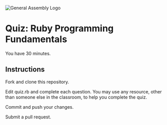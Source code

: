![General Assembly Logo](http://i.imgur.com/ke8USTq.png)

# Quiz:  Ruby Programming Fundamentals

You have 30 minutes.

## Instructions

Fork and clone this repository.

Edit quiz.rb and complete each question.  You may use any resource, other than someone else in the classroom, to help you complete the quiz.

Commit and push your changes.

Submit a pull request.

